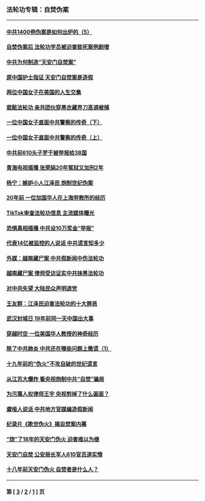 ### 法轮功专辑：自焚伪案
---
#### [中共1400例伪案是如何出炉的（5）](../../pages/nf5562/n13226831.md?02230430) 
#### [自焚伪案后 法轮功学员被迫害致死案例剧增](../../pages/nf5562/n13190600.md?02230430) 
#### [中共为何制造“天安门自焚案”](../../pages/nf5562/n13183270.md?02230430) 
#### [原中国护士指证 天安门自焚案是造假](../../pages/nf5562/n13172289.md?02230430) 
#### [两位中国女子在美国的人生交集](../../pages/nf5562/n13156138.md?02230430) 
#### [栽赃法轮功 亲共团伙穿黑衣藏界刀高调被捕](../../pages/nf5562/n13073780.md?02230430) 
#### [一位中国女子直面中共警察的传奇（下）](../../pages/nf5562/n12989706.md?02230430) 
#### [一位中国女子直面中共警察的传奇（上）](../../pages/nf5562/n12985072.md?02230430) 
#### [中共前610头子罗干被举报给38国](../../pages/nf5562/n12975419.md?02230430) 
#### [青海电视插播 张荣娟20年冤狱又加刑2年](../../pages/nf5562/n12738166.md?02230430) 
#### [杨宁：嫉妒小人江泽民 炮制世纪伪案](../../pages/nf5562/n12724108.md?02230430) 
#### [20年前 一位加国华人在上海劳教所的经历](../../pages/nf5562/n12707932.md?02230430) 
#### [TikTok审查法轮功信息 主流媒体曝光](../../pages/nf5562/n12362336.md?02230430) 
#### [恐惧真相插播 中共设10万奖金“举报”](../../pages/nf5562/n12306396.md?02230430) 
#### [代表14亿被监控的人说话 中共谎言知多少](../../pages/nf5562/n12297484.md?02230430) 
#### [外媒：越南藏尸案 中共假新闻中伤法轮功](../../pages/nf5562/n12264411.md?02230430) 
#### [越南藏尸案 律师受访证实中共抹黑法轮功](../../pages/nf5562/n12261878.md?02230430) 
#### [对中共失望 大陆民众声明退党](../../pages/nf5562/n12187315.md?02230430) 
#### [王友群：江泽民迫害法轮功的十大罪恶](../../pages/nf5562/n12169074.md?02230430) 
#### [武汉封城日 19年前同一天中国出大事](../../pages/nf5562/n12150901.md?02230430) 
#### [穿越时空  一位美国华人教授的神奇经历](../../pages/nf5562/n12097460.md?02230430) 
#### [除了中共肺炎 中共还在哪些问题上撒谎（1）](../../pages/nf5562/n11955770.md?02230430) 
#### [十九年前的“伪火”不攻自破的世纪谎言](../../pages/nf5562/n11813238.md?02230430) 
#### [从江苏大爆炸 看央视炮制中共“自焚”骗局](../../pages/nf5562/n11140275.md?02230430) 
#### [为污蔑人权律师王宇 央视剪掉了什么画面？](../../pages/nf5562/n11130142.md?02230430) 
#### [聋哑人说话 中共地方官媒编造假新闻](../../pages/nf5562/n11006067.md?02230430) 
#### [纪录片《欺世伪火》揭自焚案内幕](../../pages/nf5562/n11002664.md?02230430) 
#### [“烧”了18年的天安门伪火 迫害难以为继](../../pages/nf5562/n10996660.md?02230430) 
#### [天安门自焚 公安局长军人610官员道实情](../../pages/nf5562/n10997098.md?02230430) 
#### [十八年前天安门伪火 自焚者是什么人？](../../pages/nf5562/n10996556.md?02230430) 

---
#### 第 [ [3](./3.md?02230430) / [2](./2.md?02230430) / [1](./1.md?02230430) ] 页
